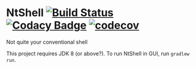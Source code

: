 # NtShell [![Build Status](https://travis-ci.org/plankp/NtShell.svg?branch=master)](https://travis-ci.org/plankp/NtShell) [![Codacy Badge](https://api.codacy.com/project/badge/Grade/6109207d356a479683fbbe73cad9287f)](https://www.codacy.com/app/plankp/NtShell?utm_source=github.com&amp;utm_medium=referral&amp;utm_content=plankp/NtShell&amp;utm_campaign=Badge_Grade) [![codecov](https://codecov.io/gh/plankp/NtShell/branch/master/graph/badge.svg)](https://codecov.io/gh/plankp/NtShell)

Not quite your conventional shell

This project requires JDK 8 (or above?). To run NtShell in GUI, run `gradlew run`.

